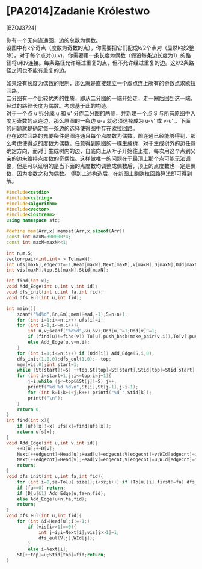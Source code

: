 # [PA2014]Zadanie Królestwo
[BZOJ3724]

你有一个无向连通图，边的总数为偶数。  
设图中有k个奇点（度数为奇数的点），你需要把它们配成k/2个点对（显然k被2整除）。对于每个点对(u,v)，你需要用一条长度为偶数（假设每条边长度为1）的路径将u和v连接。每条路径允许经过重复的点，但不允许经过重复的边。这k/2条路径之间也不能有重复的边。

如果没有长度为偶数的限制，那么就是直接建立一个虚点连上所有的奇数点求欧拉回路。  
二分图有一个比较优秀的性质，即从二分图的一端开始走，走一圈后回到这一端，经过的路径长度为偶数。考虑基于此的构造。  
对于一个点 u 拆分成 u 和 u' 分作二分图的两侧，并新建一个点 S 与所有原图中入度为奇数的点连边，那么原图的一条边 u-v 就必须选择成为 u-v' 或 v-u' 。下面的问题就是确定每一条边的选择使得图中存在欧拉回路。  
存在欧拉回路的充要条件是图连通且每个点度数为偶数。图连通已经能够得到，那么考虑使得点的度数为偶数。任意得到原图的一棵生成树，对于生成树外的边任意确定方向，而对于生成树内的边，自底向上从叶子开始往上推，每次用这个点到父亲的边来维持点度数的奇偶性。这样做唯一的问题在于最顶上那个点可能无法调整，但是可以证明的是当下面的点度数均调整成偶数后，顶上的点度数也一定是偶数，因为度数之和为偶数。 
得到上述构造后，在新图上跑欧拉回路算法即可得到解。

```cpp
#include<cstdio>
#include<cstring>
#include<algorithm>
#include<vector>
#include<iostream>
using namespace std;

#define mem(Arr,x) memset(Arr,x,sizeof(Arr))
const int maxN=300000*4;
const int maxM=maxN<<1;

int n,m,S;
vector<pair<int,int> > To[maxN];
int ufs[maxN],edgecnt=-1,Head[maxN],Next[maxM],V[maxM],D[maxN],Odd[maxN],WId[maxN];
int vis[maxM],top,St[maxN],Stid[maxN];

int find(int x);
void Add_Edge(int u,int v,int id);
void dfs_init(int u,int fa,int fid);
void dfs_eul(int u,int fid);

int main(){
    scanf("%d%d",&n,&m);mem(Head,-1);S=n+n+1;
    for (int i=1;i<=n;i++) ufs[i]=i;
    for (int i=1;i<=m;i++){
        int u,v;scanf("%d%d",&u,&v);Odd[u]^=1;Odd[v]^=1;
        if (find(u)!=find(v)) To[u].push_back(make_pair(v,i)),To[v].push_back(make_pair(u,i)),ufs[find(u)]=find(v);
        else Add_Edge(u,v+n,i);
    }
    for (int i=1;i<=n;i++) if (Odd[i]) Add_Edge(S,i,0);
    dfs_init(1,0,0);dfs_eul(1,0);--top;
    mem(vis,0);int start=1;
    while (St[start]!=S) ++top,St[top]=St[start],Stid[top]=Stid[start],++start;
    for (int i=start+1,j;i<=top;i=j+1){
        j=i;while (j<=top&&St[j]!=S) j++;
        printf("%d %d %d\n",St[i],St[j-1],j-i-1);
        for (int k=i;k+1<j;k++) printf("%d ",Stid[k]);
        printf("\n");
    }
    return 0;
}
int find(int x){
    if (ufs[x]!=x) ufs[x]=find(ufs[x]);
    return ufs[x];
}
void Add_Edge(int u,int v,int id){
    ++D[u];++D[v];
    Next[++edgecnt]=Head[u];Head[u]=edgecnt;V[edgecnt]=v;WId[edgecnt]=id;
    Next[++edgecnt]=Head[v];Head[v]=edgecnt;V[edgecnt]=u;WId[edgecnt]=id;
    return;
}
void dfs_init(int u,int fa,int fid){
    for (int i=0,sz=To[u].size();i<sz;i++) if (To[u][i].first!=fa) dfs_init(To[u][i].first,u,To[u][i].second);
    if (fa==0) return;
    if (D[u]&1) Add_Edge(u,fa+n,fid);
    else Add_Edge(u+n,fa,fid);
    return;
}
void dfs_eul(int u,int fid){
    for (int &i=Head[u];i!=-1;)
        if (vis[i>>1]==0){
            int j=i;i=Next[i];vis[j>>1]=1;
            dfs_eul(V[j],WId[j]);
        }
        else i=Next[i];
    St[++top]=u;Stid[top]=fid;return;
}
```